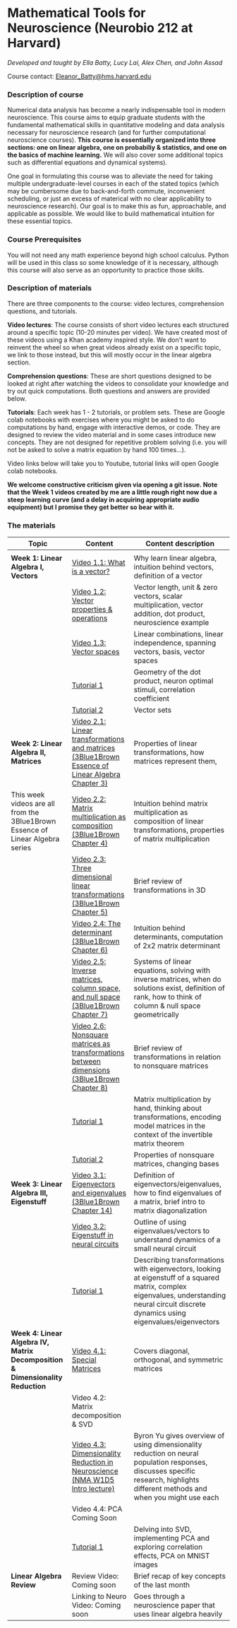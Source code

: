 
# Mathematical Tools for Neuroscience (Neurobio 212 at Harvard)

*Developed and taught by Ella Batty, Lucy Lai, Alex Chen, and John Assad*

Course contact: Eleanor_Batty@hms.harvard.edu

### Description of course

Numerical data analysis has become a nearly indispensable tool in modern neuroscience. This course aims to equip graduate students with the fundamental mathematical skills in quantitative modeling and data analysis necessary for neuroscience research (and for further computational neuroscience courses). **This course is essentially organized into three sections: one on linear algebra, one on probabiliy & statistics, and one on the basics of machine learning.**
 We will also cover some additional topics such as differential equations and dynamical systems). 

One goal in formulating this course was to alleviate the need for taking multiple undergraduate-level courses in each of the stated topics (which may be cumbersome due to back-and-forth commute, inconvenient scheduling, or just an excess of materical with no clear applicability to neuroscience research).  Our goal is to make this as fun, approachable, and applicable as possible. We would like to build mathematical intuition for these essential topics.  


### Course Prerequisites

You will not need any math experience beyond high school calculus. Python will be used in this class so some knowledge of it is necessary, although this course will also serve as an opportunity to practice those skills.  

### Description of materials

There are three components to the course: video lectures, comprehension questions, and tutorials.

**Video lectures**: The course consists of short video lectures each structured around a specific topic (10-20 minutes per video). We have created most of these videos using a Khan academy inspired style. We don't want to reinvent the wheel so when great videos already exist on a specific topic, we link to those instead, but this will mostly occur in the linear algebra section. 

**Comprehension questions**: These are short questions designed to be looked at right after watching the videos to consolidate your knowledge and try out quick computations. Both questions and answers are provided below.

**Tutorials**: Each week has 1 - 2 tutorials, or problem sets. These are Google colab notebooks with exercises where you might be asked to do computations by hand, engage with interactive demos, or code. They are designed to review the video material and in some cases introduce new concepts. They are not designed for repetitive problem solving (i.e. you will not be asked to solve a matrix equation by hand 100 times...). 

Video links below will take you to Youtube, tutorial links will open Google colab notebooks.

**We welcome constructive criticism given via opening a git issue. Note that the Week 1 videos created by me are a little rough right now due a steep learning curve (and a delay in acquiring appropriate audio equipment) but I promise they get better so bear with it.**

### The materials

| Topic | Content | Content description |
|--|----------------------|---------------|
| <img width=500/> |<img width=600/>|<img width=500/>|
| **Week 1: Linear Algebra I, Vectors**| [Video 1.1: What is a vector?](https://youtu.be/YBCLN8NnrjM)                        |  Why learn linear algebra, intuition behind vectors, definition of a vector |
|  |    [Video 1.2: Vector properties & operations](https://youtu.be/7AXpa4U4j-M)                        |  Vector length, unit & zero vectors, scalar multiplication, vector addition, dot product, neuroscience example|
|  |    [Video 1.3: Vector spaces](https://youtu.be/kqaRSwyL050)                        |  Linear combinations, linear independence, spanning vectors, basis, vector spaces|
| |  [Tutorial 1](https://colab.research.google.com/github/ebatty/MathToolsforNeuroscience/blob/master/Week1/Week1Tutorial1.ipynb)                   | Geometry of the dot product, neuron optimal stimuli, correlation coefficient |
| |  [Tutorial 2](https://colab.research.google.com/github/ebatty/MathToolsforNeuroscience/blob/master/Week1/Week1Tutorial2.ipynb)                   | Vector sets |
| **Week 2: Linear Algebra II, Matrices**|  [Video 2.1: Linear transformations and matrices (3Blue1Brown Essence of Linear Algebra Chapter 3)](https://youtu.be/kYB8IZa5AuE)  | Properties of linear transformations, how matrices represent them,  |
| This week videos are all from the 3Blue1Brown Essence of Linear Algebra series |  [Video 2.2: Matrix multiplication as composition (3Blue1Brown Chapter 4)](https://youtu.be/XkY2DOUCWMU)    |  Intuition behind matrix multiplication as composition of linear transformations, properties of matrix multiplication |
| |  [Video 2.3: Three dimensional linear transformations (3Blue1Brown Chapter 5)](https://youtu.be/rHLEWRxRGiM)    |  Brief review of transformations in 3D |
| |  [Video 2.4: The determinant (3Blue1Brown Chapter 6)](https://youtu.be/Ip3X9LOh2dk)    |  Intuition behind determinants, computation of 2x2 matrix determinant |
| |  [Video 2.5:  Inverse matrices, column space, and null space (3Blue1Brown Chapter 7)](https://youtu.be/uQhTuRlWMxw)    |  Systems of linear equations, solving with inverse matrices, when do solutions exist, definition of rank,  how to think of column & null space geometrically|
| |  [Video 2.6: Nonsquare matrices as transformations between dimensions (3Blue1Brown Chapter 8)](https://youtu.be/v8VSDg_WQlA)    |  Brief review of transformations in relation to nonsquare matrices |
| |  [Tutorial 1](https://colab.research.google.com/github/ebatty/MathToolsforNeuroscience/blob/master/Week2/Week2Tutorial1.ipynb)                   | Matrix multiplication by hand, thinking about transformations, encoding model matrices in the context of the invertible matrix theorem|
| |  [Tutorial 2](https://colab.research.google.com/github/ebatty/MathToolsforNeuroscience/blob/master/Week2/Week2Tutorial2.ipynb)                   | Properties of nonsquare matrices, changing bases |
| **Week 3: Linear Algebra III, Eigenstuff**|  [Video 3.1: Eigenvectors and eigenvalues (3Blue1Brown Chapter 14)](https://youtu.be/PFDu9oVAE-g)    | Definition of eigenvectors/eigenvalues, how to find eigenvalues of a matrix, brief intro to matrix diagonalization |
| |  [Video 3.2: Eigenstuff in neural circuits](https://youtu.be/j3tg9RSOh0o)        | Outline of using eigenvalues/vectors to understand dynamics of a small neural circuit |
| |  [Tutorial 1](https://colab.research.google.com/github/ebatty/MathToolsforNeuroscience/blob/master/Week3/Week3Tutorial1.ipynb)                   | Describing transformations with eigenvectors, looking at eigenstuff of a squared matrix, complex eigenvalues, understanding neural circuit discrete dynamics using eigenvalues/eigenvectors |
| **Week 4: Linear Algebra IV, Matrix Decomposition & Dimensionality Reduction**|  [Video 4.1: Special Matrices](https://youtu.be/kXXvUTnXW9w)   |  Covers diagonal, orthogonal, and symmetric matrices |
| |  Video 4.2: Matrix decomposition & SVD   | |
| |  [Video 4.3: Dimensionality Reduction in Neuroscience (NMA W1D5 Intro lecture)](https://youtu.be/zeBFyRaoVnQ)   | Byron Yu gives overview of using dimensionality reduction on neural population responses, discusses specific research, highlights different methods and when you might use each|
| |  Video 4.4: PCA Coming Soon   | |
| |  [Tutorial 1](https://colab.research.google.com/github/ebatty/MathToolsforNeuroscience/blob/master/Week4/Week4Tutorial1.ipynb)                   | Delving into SVD, implementing PCA and exploring correlation effects, PCA on MNIST images |
| **Linear Algebra Review**|  Review Video: Coming soon   | Brief recap of key concepts of the last month |
|  |  Linking to Neuro Video: Coming soon   | Goes through a neuroscience paper that uses linear algebra heavily |
